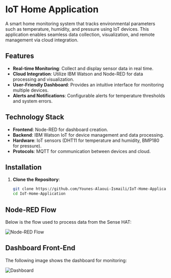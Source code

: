 # IoT Home Application

A smart home monitoring system that tracks environmental parameters such as temperature, humidity, and pressure using IoT devices. This application enables seamless data collection, visualization, and remote management via cloud integration.

## Features
- **Real-time Monitoring**: Collect and display sensor data in real time.
- **Cloud Integration**: Utilize IBM Watson and Node-RED for data processing and visualization.
- **User-Friendly Dashboard**: Provides an intuitive interface for monitoring multiple devices.
- **Alerts and Notifications**: Configurable alerts for temperature thresholds and system errors.

## Technology Stack
- **Frontend**: Node-RED for dashboard creation.
- **Backend**: IBM Watson IoT for device management and data processing.
- **Hardware**: IoT sensors (DHT11 for temperature and humidity, BMP180 for pressure).
- **Protocols**: MQTT for communication between devices and cloud.

## Installation
1. **Clone the Repository**:
   ```bash
   git clone https://github.com/Younes-Alaoui-Ismaili/IoT-Home-Application.git
   cd IoT-Home-Application
## Node-RED Flow
Below is the flow used to process data from the Sense HAT:

![Node-RED Flow](Flow%20on%20Node-Red.png)

## Dashboard Front-End
The following image shows the dashboard for monitoring:

![Dashboard](Home-monitoring-Front-End.png)
